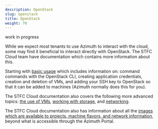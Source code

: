 ```yaml
---
description: OpenStack
slug: openstack
title: OpenStack
weight: 70
---
```


work in progress

While we expect most tenants to use Azimuth to interact with the cloud, some may find it beneficial to interact directly with OpenStack. The STFC Cloud team have documentation which contains more information about this.

Starting with [basic usage](https://stfc.atlassian.net/wiki/spaces/CLOUDKB/pages/211746884/Getting+Started)  which includes information on: command commands with the OpenStack CLI, creating application credentials, creation and deletion of VMs, and adding your SSH key to OpenStack so that it can be added to machines (Azimuth normally does this for you).

The STFC Cloud documentation also covers the following more advanced topics: [the use of VMs](https://stfc.atlassian.net/wiki/spaces/CLOUDKB/pages/267780164/Openstack), [working with storage](https://stfc.atlassian.net/wiki/spaces/CLOUDKB/pages/267780153/Storage), and [networking](https://stfc.atlassian.net/wiki/spaces/CLOUDKB/pages/267616365/Networking).

The STFC Cloud documentation also has information about all the [images which are available to projects, machine flavors, and network information](https://stfc.atlassian.net/wiki/spaces/CLOUDKB/pages/267714579/Cloud+Overview), beyond what is accessible through the Azimuth Portal.
